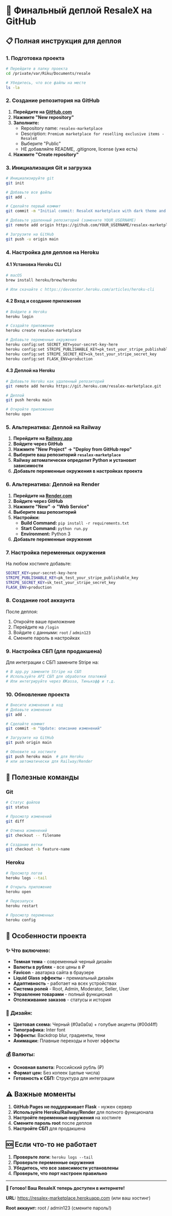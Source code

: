 # 🚀 Финальный деплой ResaleX на GitHub

## 📋 Полная инструкция для деплоя

### 1. Подготовка проекта

```bash
# Перейдите в папку проекта
cd /private/var/Riku/Documents/resale

# Убедитесь, что все файлы на месте
ls -la
```

### 2. Создание репозитория на GitHub

1. **Перейдите на [GitHub.com](https://github.com)**
2. **Нажмите "New repository"**
3. **Заполните:**
   - Repository name: `resalex-marketplace`
   - Description: `Premium marketplace for reselling exclusive items - ResaleX`
   - Выберите "Public"
   - НЕ добавляйте README, .gitignore, license (уже есть)
4. **Нажмите "Create repository"**

### 3. Инициализация Git и загрузка

```bash
# Инициализируйте git
git init

# Добавьте все файлы
git add .

# Сделайте первый коммит
git commit -m "Initial commit: ResaleX marketplace with dark theme and ruble currency"

# Добавьте удаленный репозиторий (замените YOUR_USERNAME)
git remote add origin https://github.com/YOUR_USERNAME/resalex-marketplace.git

# Загрузите на GitHub
git push -u origin main
```

### 4. Настройка для деплоя на Heroku

#### 4.1 Установка Heroku CLI
```bash
# macOS
brew install heroku/brew/heroku

# Или скачайте с https://devcenter.heroku.com/articles/heroku-cli
```

#### 4.2 Вход и создание приложения
```bash
# Войдите в Heroku
heroku login

# Создайте приложение
heroku create resalex-marketplace

# Добавьте переменные окружения
heroku config:set SECRET_KEY=your-secret-key-here
heroku config:set STRIPE_PUBLISHABLE_KEY=pk_test_your_stripe_publishable_key
heroku config:set STRIPE_SECRET_KEY=sk_test_your_stripe_secret_key
heroku config:set FLASK_ENV=production
```

#### 4.3 Деплой на Heroku
```bash
# Добавьте Heroku как удаленный репозиторий
git remote add heroku https://git.heroku.com/resalex-marketplace.git

# Деплой
git push heroku main

# Откройте приложение
heroku open
```

### 5. Альтернатива: Деплой на Railway

1. **Перейдите на [Railway.app](https://railway.app)**
2. **Войдите через GitHub**
3. **Нажмите "New Project" → "Deploy from GitHub repo"**
4. **Выберите ваш репозиторий `resalex-marketplace`**
5. **Railway автоматически определит Python и установит зависимости**
6. **Добавьте переменные окружения в настройках проекта**

### 6. Альтернатива: Деплой на Render

1. **Перейдите на [Render.com](https://render.com)**
2. **Войдите через GitHub**
3. **Нажмите "New" → "Web Service"**
4. **Выберите ваш репозиторий**
5. **Настройки:**
   - **Build Command:** `pip install -r requirements.txt`
   - **Start Command:** `python run.py`
   - **Environment:** Python 3
6. **Добавьте переменные окружения**

### 7. Настройка переменных окружения

На любом хостинге добавьте:

```bash
SECRET_KEY=your-secret-key-here
STRIPE_PUBLISHABLE_KEY=pk_test_your_stripe_publishable_key
STRIPE_SECRET_KEY=sk_test_your_stripe_secret_key
FLASK_ENV=production
```

### 8. Создание root аккаунта

После деплоя:
1. Откройте ваше приложение
2. Перейдите на `/login`
3. Войдите с данными: `root` / `admin123`
4. Смените пароль в настройках

### 9. Настройка СБП (для продакшена)

Для интеграции с СБП замените Stripe на:

```python
# В app.py замените Stripe на СБП
# Используйте API СБП для обработки платежей
# Или интегрируйте через ЮKassa, Тинькофф и т.д.
```

### 10. Обновление проекта

```bash
# Внесите изменения в код
# Добавьте изменения
git add .

# Сделайте коммит
git commit -m "Update: описание изменений"

# Загрузите на GitHub
git push origin main

# Обновите на хостинге
git push heroku main  # для Heroku
# или автоматически для Railway/Render
```

## 🔧 Полезные команды

### Git
```bash
# Статус файлов
git status

# Просмотр изменений
git diff

# Отмена изменений
git checkout -- filename

# Создание ветки
git checkout -b feature-name
```

### Heroku
```bash
# Просмотр логов
heroku logs --tail

# Открыть приложение
heroku open

# Перезапуск
heroku restart

# Просмотр переменных
heroku config
```

## 📱 Особенности проекта

### ✨ Что включено:
- **Темная тема** - современный черный дизайн
- **Валюты в рублях** - все цены в ₽
- **Favicon** - аватарка сайта в браузере
- **Liquid Glass эффекты** - премиальный дизайн
- **Адаптивность** - работает на всех устройствах
- **Система ролей** - Root, Admin, Moderator, Seller, User
- **Управление товарами** - полный функционал
- **Отслеживание заказов** - статусы и история

### 🎨 Дизайн:
- **Цветовая схема:** Черный (#0a0a0a) + голубые акценты (#00d4ff)
- **Типографика:** Inter font
- **Эффекты:** Backdrop blur, градиенты, тени
- **Анимации:** Плавные переходы и hover эффекты

### 💰 Валюты:
- **Основная валюта:** Российский рубль (₽)
- **Формат цен:** Без копеек (целые числа)
- **Готовность к СБП:** Структура для интеграции

## ⚠️ Важные моменты

1. **GitHub Pages не поддерживает Flask** - нужен сервер
2. **Используйте Heroku/Railway/Render** для полного функционала
3. **Настройте переменные окружения** на хостинге
4. **Смените пароль root** после деплоя
5. **Настройте СБП** для продакшена

## 🆘 Если что-то не работает

1. **Проверьте логи:** `heroku logs --tail`
2. **Проверьте переменные окружения**
3. **Убедитесь, что все зависимости установлены**
4. **Проверьте, что порт настроен правильно**

---

**🎉 Готово! Ваш ResaleX теперь доступен в интернете!**

**URL:** https://resalex-marketplace.herokuapp.com (или ваш хостинг)

**Root аккаунт:** root / admin123 (смените пароль!)
